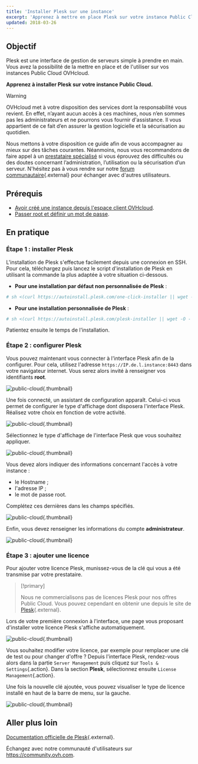 ```yaml
---
title: 'Installer Plesk sur une instance'
excerpt: 'Apprenez à mettre en place Plesk sur votre instance Public Cloud'
updated: 2018-03-26
---
```


## Objectif

Plesk est une interface de gestion de serveurs simple à prendre en main. Vous avez la possibilité de la mettre en place et de l'utiliser sur vos instances Public Cloud OVHcloud.

**Apprenez à installer Plesk sur votre instance Public Cloud.** 

> [!warning]
> 
> OVHcloud met à votre disposition des services dont la responsabilité vous revient. En effet, n’ayant aucun accès à ces machines, nous n’en sommes pas les administrateurs et ne pourrons vous fournir d'assistance. Il vous appartient de ce fait d’en assurer la gestion logicielle et la sécurisation au quotidien.
>
> Nous mettons à votre disposition ce guide afin de vous accompagner au mieux sur des tâches courantes. Néanmoins, nous vous recommandons de faire appel à un [prestataire spécialisé](https://partner.ovhcloud.com/fr-ca/directory/) si vous éprouvez des difficultés ou des doutes concernant l’administration, l’utilisation ou la sécurisation d’un serveur. N'hésitez pas à vous rendre sur notre [forum communautaire](https://community.ovh.com/){.external} pour échanger avec d'autres utilisateurs.
>

## Prérequis

- [Avoir créé une instance depuis l'espace client OVHcloud](/pages/platform/public-cloud/public-cloud-first-steps#etape-3-creer-une-instance).
- [Passer root et définir un mot de passe](/pages/public_cloud/compute/become_root_and_change_password).

## En pratique

### Étape 1 : installer Plesk

L'installation de Plesk s'effectue facilement depuis une connexion en SSH. Pour cela, téléchargez puis lancez le script d'installation de Plesk en utilisant la commande la plus adaptée à votre situation ci-dessous.

- **Pour une installation par défaut non personnalisée de Plesk** :

```bash
# sh <(curl https://autoinstall.plesk.com/one-click-installer || wget -O - https://autoinstall.plesk.com/one-click-installer)
```

- **Pour une installation personnalisée de Plesk** :

```bash
# sh <(curl https://autoinstall.plesk.com/plesk-installer || wget -O - https://autoinstall.plesk.com/plesk-installer)
```

Patientez ensuite le temps de l'installation. 

### Étape 2 : configurer Plesk

Vous pouvez maintenant vous connecter à l'interface Plesk afin de la configurer. Pour cela, utilisez l'adresse `https://IP.de.l.instance:8443` dans votre navigateur internet. Vous serez alors invité à renseigner vos identifiants **root**.

![public-cloud](images/3301.png){.thumbnail}

Une fois connecté, un assistant de configuration apparaît. Celui-ci vous permet de configurer le type d'affichage dont disposera l'interface Plesk. Réalisez votre choix en fonction de votre activité.

![public-cloud](images/3302.png){.thumbnail}

Sélectionnez le type d'affichage de l'interface Plesk que vous souhaitez appliquer.

![public-cloud](images/3303.png){.thumbnail}

Vous devez alors indiquer des informations concernant l'accès à votre instance :

- le Hostname ;
- l'adresse IP ;
- le mot de passe root.

Complétez ces dernières dans les champs spécifiés.

![public-cloud](images/3304.png){.thumbnail}

Enfin, vous devez renseigner les informations du compte **administrateur**.

![public-cloud](images/3305.png){.thumbnail}

### Étape 3 : ajouter une licence

Pour ajouter votre licence Plesk, munissez-vous de la clé qui vous a été transmise par votre prestataire.

> [!primary]
>
> Nous ne commercialisons pas de licences Plesk pour nos offres Public Cloud. Vous pouvez cependant en obtenir une depuis le site de [Plesk](https://www.plesk.com/){.external}.
> 

Lors de votre première connexion à l'interface, une page vous proposant d'installer votre licence Plesk s'affiche automatiquement.

![public-cloud](images/3306-2.png){.thumbnail}

Vous souhaitez modifier votre licence, par exemple pour remplacer une clé de test ou pour changer d'offre ? Depuis l'interface Plesk, rendez-vous alors dans la partie `Server Management` puis cliquez sur `Tools & Settings`{.action}. Dans la section **Plesk**, sélectionnez ensuite `License Management`{.action}.

Une fois la nouvelle clé ajoutée, vous pouvez visualiser le type de licence installé en haut de la barre de menu, sur la gauche.

![public-cloud](images/3322-2.png){.thumbnail}

## Aller plus loin

[Documentation officielle de Plesk](https://docs.plesk.com/en-US/onyx/){.external}.

Échangez avec notre communauté d'utilisateurs sur <https://community.ovh.com>.
